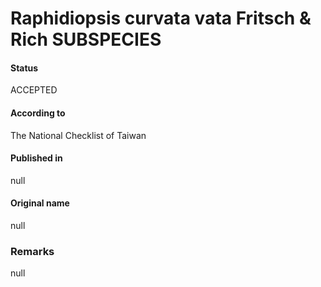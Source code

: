 # Raphidiopsis curvata vata Fritsch & Rich SUBSPECIES

#### Status
ACCEPTED

#### According to
The National Checklist of Taiwan

#### Published in
null

#### Original name
null

### Remarks
null